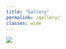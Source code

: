 ```yaml
---
title: "Gallery"
permalink: /gallery/
classes: wide
---
```


<img src="{{site.baseurl}}/images/photos/fig12b1_copy.png">